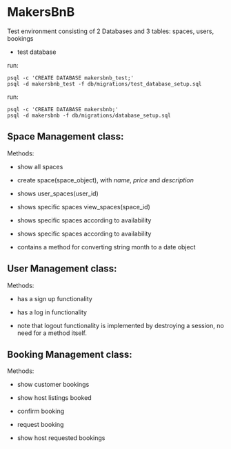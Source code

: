 # MakersBnB

Test environment consisting of 2 Databases and 3 tables: spaces, users, bookings
* test database 

run:
```
psql -c 'CREATE DATABASE makersbnb_test;'
psql -d makersbnb_test -f db/migrations/test_database_setup.sql
```


run:
```
psql -c 'CREATE DATABASE makersbnb;'
psql -d makersbnb -f db/migrations/database_setup.sql
```


## Space Management class:

Methods:

+ show all spaces

+ create space(space_object), with _name_, _price_ and _description_

+ shows user_spaces(user_id)

+ shows specific spaces view_spaces(space_id)

+ shows specific spaces according to availability

+ shows specific spaces according to availability

+ contains a method for converting string month to a date object

## User Management class:

Methods:

+ has a sign up functionality

+ has a log in functionality

* note that logout functionality is implemented by destroying a session, no need for a method itself.

## Booking Management class:

Methods:

+ show customer bookings

+ show host listings booked

+ confirm booking

+ request booking

+ show host requested bookings

